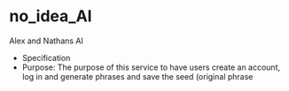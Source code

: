 # no_idea_AI
Alex and Nathans AI

- Specification
-   Purpose: The purpose of this service to have users create an account, log in and generate phrases and save the seed (original phrase
